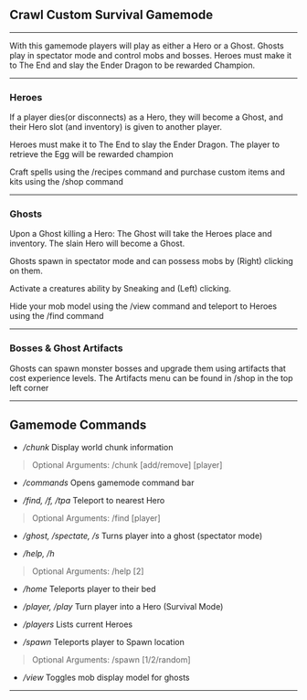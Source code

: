 ## Crawl Custom Survival Gamemode
***
With this gamemode players will play as either a Hero or a Ghost. Ghosts play in spectator mode and control mobs and bosses. Heroes must make it to The End and slay the Ender Dragon to be rewarded Champion.

***
### Heroes

If a player dies(or disconnects) as a Hero, they will become a Ghost, and their Hero slot (and inventory) is given to another player.

Heroes must make it to The End to slay the Ender Dragon. The player to retrieve the Egg will be rewarded champion

Craft spells using the /recipes command and purchase custom items and kits using the /shop command

***
### Ghosts
Upon a Ghost killing a Hero: The Ghost will take the Heroes place and inventory. The slain Hero will become a Ghost.

Ghosts spawn in spectator mode and can possess mobs by (Right) clicking on them.

Activate a creatures ability by Sneaking and (Left) clicking.

Hide your mob model using the /view command and teleport to Heroes using the /find command

***
### Bosses & Ghost Artifacts
Ghosts can spawn monster bosses and upgrade them using artifacts that cost experience levels.
The Artifacts menu can be found in /shop in the top left corner

***
## Gamemode Commands

* _/chunk_
Display world chunk information
> Optional Arguments: /chunk [add/remove] [player]

* _/commands_
Opens gamemode command bar

* _/find, /f, /tpa_
Teleport to nearest Hero
> Optional Arguments: /find [player]

* _/ghost, /spectate, /s_
Turns player into a ghost (spectator mode)

* _/help, /h_
> Optional Arguments: /help [2]

* _/home_
Teleports player to their bed

* _/player, /play_
Turn player into a Hero (Survival Mode)

* _/players_
Lists current Heroes

* _/spawn_
Teleports player to Spawn location
> Optional Arguments: /spawn [1/2/random]

* _/view_
Toggles mob display model for ghosts

***
